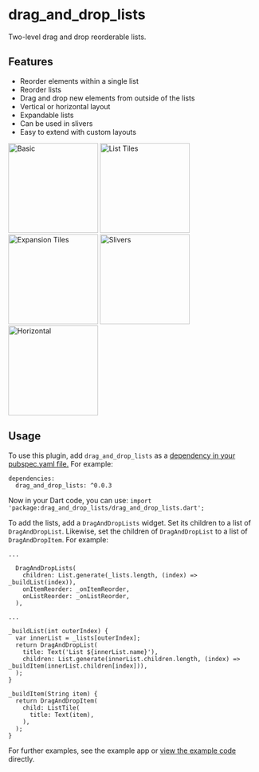 # drag\_and\_drop\_lists
Two-level drag and drop reorderable lists.

## Features
- Reorder elements within a single list
- Reorder lists
- Drag and drop new elements from outside of the lists
- Vertical or horizontal layout
- Expandable lists
- Can be used in slivers
- Easy to extend with custom layouts

<p>
<img src="https://raw.githubusercontent.com/philip-brink/DragAndDropLists/master/readme_images/basic.gif" width="180" title="Basic">
<img src="https://raw.githubusercontent.com/philip-brink/DragAndDropLists/master/readme_images/list_tiles.gif" width="180" title="List Tiles">
<img src="https://raw.githubusercontent.com/philip-brink/DragAndDropLists/master/readme_images/expansion_tiles.gif" width="180" title="Expansion Tiles">
<img src="https://raw.githubusercontent.com/philip-brink/DragAndDropLists/master/readme_images/slivers.gif" width="180" title="Slivers">
<img src="https://raw.githubusercontent.com/philip-brink/DragAndDropLists/master/readme_images/horizontal.gif" width="180" title="Horizontal">
</p>

## Usage
To use this plugin, add `drag_and_drop_lists` as a [dependency in your pubspec.yaml file.](https://flutter.dev/docs/development/packages-and-plugins/using-packages)
For example:

```
dependencies:
  drag_and_drop_lists: ^0.0.3
``` 

Now in your Dart code, you can use: `import 'package:drag_and_drop_lists/drag_and_drop_lists.dart';`

To add the lists, add a `DragAndDropLists` widget. Set its children to a list of `DragAndDropList`. Likewise, set the children of `DragAndDropList` to a list of `DragAndDropItem`.
For example:

```
...

  DragAndDropLists(
    children: List.generate(_lists.length, (index) => _buildList(index)),
    onItemReorder: _onItemReorder,
    onListReorder: _onListReorder,
  ),

...

_buildList(int outerIndex) {
  var innerList = _lists[outerIndex];
  return DragAndDropList(
    title: Text('List ${innerList.name}'),
    children: List.generate(innerList.children.length, (index) => _buildItem(innerList.children[index])),
  );
}

_buildItem(String item) {
  return DragAndDropItem(
    child: ListTile(
      title: Text(item),
    ),
  );
}
```

For further examples, see the example app or [view the example code](https://github.com/philip-brink/DragAndDropLists/tree/master/example/lib) directly.
